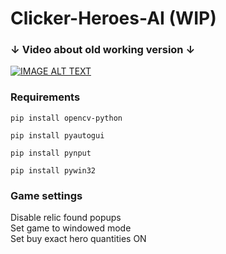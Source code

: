 # Clicker-Heroes-AI (WIP)
### ↓ Video about old working version ↓
 [![IMAGE ALT TEXT](http://img.youtube.com/vi/KrqjviscmE0/0.jpg)](http://www.youtube.com/watch?v=KrqjviscmE0 "Clicker Heroes AI")

### Requirements
`pip install opencv-python`

`pip install pyautogui`

`pip install pynput`

`pip install pywin32`

### Game settings
Disable relic found popups    
Set game to windowed mode   
Set buy exact hero quantities ON